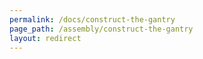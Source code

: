 ```yaml
---
permalink: /docs/construct-the-gantry
page_path: /assembly/construct-the-gantry
layout: redirect
---
```

